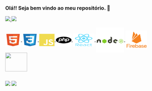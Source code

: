 ### Olá!! Seja bem vindo ao meu repositório. 👋

<div style="display: inline_block">
  <a href="https://github.com/thelastklein">
  <img height="160em" src="https://github-readme-stats.vercel.app/api?username=thelastklein&show_icons=true&theme=dark&include_all_commits=true&count"/>
  <img height="160em" src="https://github-readme-stats.vercel.app/api/top-langs/?username=thelastklein&layout=compact&langs_count=16&theme=dark"/>
</div>
  
  <div style ="display: inline_block"><br>
    <img align="center" height="40" width="50" src="https://raw.githubusercontent.com/devicons/devicon/master/icons/html5/html5-original.svg">
    <img align="center" height="40" width="50" src="https://raw.githubusercontent.com/devicons/devicon/master/icons/css3/css3-original.svg">
    <img align="center" height="40" width="50" src="https://raw.githubusercontent.com/devicons/devicon/master/icons/javascript/javascript-plain.svg">
    <img align="center" height="40" width="50" src="https://raw.githubusercontent.com/devicons/devicon/master/icons/php/php-plain.svg">
    <img align="center" height="40" width="70" src="https://raw.githubusercontent.com/devicons/devicon/master/icons/react/react-original-wordmark.svg">
    <img align="center" height="80" width="90" src="https://raw.githubusercontent.com/devicons/devicon/master/icons/nodejs/nodejs-original-wordmark.svg">
    <img align="center" height="60" width="70" src="https://raw.githubusercontent.com/devicons/devicon/master/icons/firebase/firebase-plain-wordmark.svg">
    <img align="center" height="60" width="70" src="https://cdn.jsdelivr.net/gh/devicons/devicon/icons/microsoftsqlserver/microsoftsqlserver-plain-wordmark.svg"/>
          
  </div>
    
##
  
  <div>
    <a href="https://www.linkedin.com/in/igor-klein-87325b1b9/"><img src="https://img.shields.io/badge/LinkedIn-0077B5?style=for-the-badge&logo=linkedin&logoColor=white"></a>
    <a href="mailto:thelastklein@gmail.com"><img src="https://img.shields.io/badge/Gmail-D14836?style=for-the-badge&logo=gmail&logoColor=white"></a>


